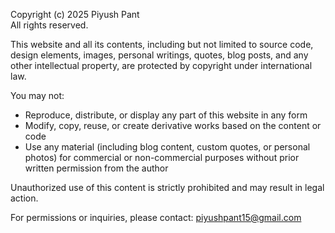 Copyright (c) 2025 Piyush Pant  
All rights reserved.

This website and all its contents, including but not limited to source code, design elements, images, personal writings, quotes, blog posts, and any other intellectual property, are protected by copyright under international law.

You may not:

- Reproduce, distribute, or display any part of this website in any form
- Modify, copy, reuse, or create derivative works based on the content or code
- Use any material (including blog content, custom quotes, or personal photos) for commercial or non-commercial purposes without prior written permission from the author

Unauthorized use of this content is strictly prohibited and may result in legal action.

For permissions or inquiries, please contact: piyushpant15@gmail.com
